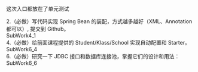 这次入口都放在了单元测试

2.（必做）写代码实现 Spring Bean 的装配，方式越多越好（XML、Annotation 都可以）, 提交到 Github。<br>
SubWork4_1<br>
4.（必做）给前面课程提供的 Student/Klass/School 实现自动配置和 Starter。<br>
SubWork6_4<br>
6.（必做）研究一下 JDBC 接口和数据库连接池，掌握它们的设计和用法：<br>
SubWork6_6<br>
